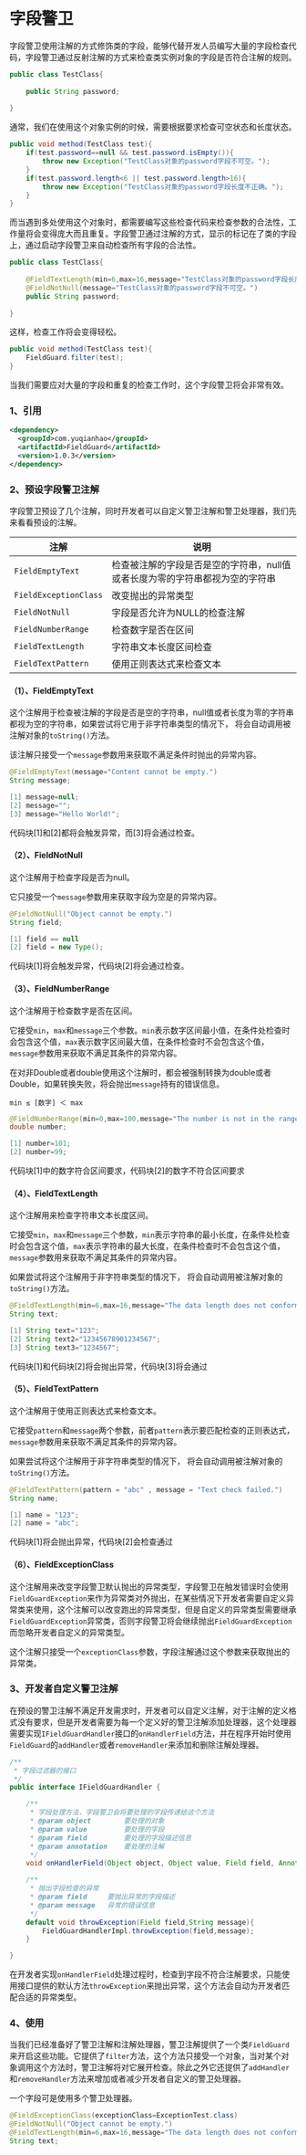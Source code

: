 # 字段警卫

字段警卫使用注解的方式修饰类的字段，能够代替开发人员编写大量的字段检查代码，字段警卫通过反射注解的方式来检查类实例对象的字段是否符合注解的规则。

```java
public class TestClass{
    
    public String password;
    
}
```

通常，我们在使用这个对象实例的时候，需要根据要求检查可空状态和长度状态。

```java
public void method(TestClass test){
    if(test.password==null && test.password.isEmpty()){
        throw new Exception("TestClass对象的password字段不可空。");
    }
    if(test.password.length<6 || test.password.length>16){
        throw new Exception("TestClass对象的password字段长度不正确。");
    }
}
```

而当遇到多处使用这个对象时，都需要编写这些检查代码来检查参数的合法性，工作量将会变得庞大而且重复。字段警卫通过注解的方式，显示的标记在了类的字段上，通过启动字段警卫来自动检查所有字段的合法性。

```java
public class TestClass{
    
    @FieldTextLength(min=6,max=16,message="TestClass对象的password字段长度不正确。")
    @FieldNotNull(message="TestClass对象的password字段不可空。")
    public String password;
    
}
```

这样，检查工作将会变得轻松。

```java
public void method(TestClass test){
    FieldGuard.filter(test);
}
```

当我们需要应对大量的字段和重复的检查工作时，这个字段警卫将会非常有效。

### 1、引用

```xml
<dependency>
  <groupId>com.yuqianhao</groupId>
  <artifactId>FieldGuard</artifactId>
  <version>1.0.3</version>
</dependency>
```

### 2、预设字段警卫注解

字段警卫预设了几个注解，同时开发者可以自定义警卫注解和警卫处理器，我们先来看看预设的注解。

| 注解                      | 说明                                                         |
| ------------------------- | ------------------------------------------------------------ |
| ```FieldEmptyText```      | 检查被注解的字段是否是空的字符串，null值或者长度为零的字符串都视为空的字符串 |
| ```FieldExceptionClass``` | 改变抛出的异常类型                                           |
| ```FieldNotNull```        | 字段是否允许为NULL的检查注解                                 |
| ```FieldNumberRange```    | 检查数字是否在区间                                           |
| ```FieldTextLength```     | 字符串文本长度区间检查                                       |
| ```FieldTextPattern```    | 使用正则表达式来检查文本                                     |

#### （1）、FieldEmptyText

这个注解用于检查被注解的字段是否是空的字符串，null值或者长度为零的字符串都视为空的字符串，如果尝试将它用于非字符串类型的情况下， 将会自动调用被注解对象的```toString()```方法。

该注解只接受一个```message```参数用来获取不满足条件时抛出的异常内容。

```java
@FieldEmptyText(message="Content cannot be empty.")
String message;

[1] message=null;
[2] message="";
[3] message="Hello World!";
```

代码块[1]和[2]都将会触发异常，而[3]将会通过检查。

#### （2）、FieldNotNull

这个注解用于检查字段是否为null。

它只接受一个```message```参数用来获取字段为空是的异常内容。

```java
@FieldNotNull("Object cannot be empty.")
String field;

[1] field == null
[2] field = new Type();
```

代码块[1]将会触发异常，代码块[2]将会通过检查。

#### （3）、FieldNumberRange

这个注解用于检查数字是否在区间。

它接受```min```，```max```和```message```三个参数。```min```表示数字区间最小值，在条件处检查时会包含这个值，```max```表示数字区间最大值，在条件检查时不会包含这个值，```message```参数用来获取不满足其条件的异常内容。

在对非Double或者double使用这个注解时，都会被强制转换为double或者Double，如果转换失败，将会抛出```message```持有的错误信息。

```text
min ≤ [数字] ＜ max
```

```java
@FieldNumberRange(min=0,max=100,message="The number is not in the range.")
double number;

[1] number=101;
[2] number=99;
```

代码块[1]中的数字符合区间要求，代码块[2]的数字不符合区间要求

#### （4）、FieldTextLength

这个注解用来检查字符串文本长度区间。

它接受```min```，```max```和```message```三个参数，```min```表示字符串的最小长度，在条件处检查时会包含这个值，```max```表示字符串的最大长度，在条件检查时不会包含这个值，```message```参数用来获取不满足其条件的异常内容。

如果尝试将这个注解用于非字符串类型的情况下， 将会自动调用被注解对象的```toString()```方法。

```java
@FieldTextLength(min=6,max=16,message="The data length does not conform to the rule.")
String text;

[1] String text="123";
[2] String text2="12345678901234567";
[3] String text3="1234567";
```

代码块[1]和代码块[2]将会抛出异常，代码块[3]将会通过

#### （5）、FieldTextPattern

这个注解用于使用正则表达式来检查文本。

它接受```pattern```和```message```两个参数，前者```pattern```表示要匹配检查的正则表达式，```message```参数用来获取不满足其条件的异常内容。

如果尝试将这个注解用于非字符串类型的情况下， 将会自动调用被注解对象的```toString()```方法。

```java
@FieldTextPattern(pattern = "abc" , message = "Text check failed.")
String name;

[1] name = "123";
[2] name = "abc";
```

代码块[1]将会抛出异常，代码块[2]会检查通过

#### （6）、FieldExceptionClass

这个注解用来改变字段警卫默认抛出的异常类型，字段警卫在触发错误时会使用```FieldGuardException```来作为异常类对外抛出，在某些情况下开发者需要自定义异常类来使用，这个注解可以改变跑出的异常类型，但是自定义的异常类型需要继承```FieldGuardException```异常类，否则字段警卫将会继续抛出```FieldGuardException```而忽略开发者自定义的异常类型。

这个注解只接受一个```exceptionClass```参数，字段注解通过这个参数来获取抛出的异常类。

### 3、开发者自定义警卫注解

在预设的警卫注解不满足开发需求时，开发者可以自定义注解，对于注解的定义格式没有要求，但是开发者需要为每一个定义好的警卫注解添加处理器，这个处理器需要实现```IFieldGuardHandler```接口的```onHandlerField```方法，并在程序开始时使用```FieldGuard```的```addHandler```或者```removeHandler```来添加和删除注解处理器。

```java
/**
 * 字段过滤器的接口
 */
public interface IFieldGuardHandler {

    /**
     * 字段处理方法，字段警卫会将要处理的字段传递给这个方法
     * @param object        要处理的对象
     * @param value         要处理的字段
     * @param field         要处理的字段描述信息
     * @param annotation    要处理的注解
     */
    void onHandlerField(Object object, Object value, Field field, Annotation annotation);

    /**
     * 抛出字段检查的异常
     * @param field     要抛出异常的字段描述
     * @param message   异常的错误信息
     */
    default void throwException(Field field,String message){
        FieldGuardHandlerImpl.throwException(field,message);
    }

}
```

在开发者实现```onHandlerField```处理过程时，检查到字段不符合注解要求，只能使用接口提供的默认方法```throwException```来抛出异常，这个方法会自动为开发者匹配合适的异常类型。

### 4、使用

当我们已经准备好了警卫注解和注解处理器，警卫注解提供了一个类```FieldGuard```来开启这些功能。它提供了```filter```方法，这个方法只接受一个对象，当对某个对象调用这个方法时，警卫注解将对它展开检查。除此之外它还提供了```addHandler```和```removeHandler```方法来增加或者减少开发者自定义的警卫处理器。

一个字段可是使用多个警卫处理器。

```java
@FieldExceptionClass(exceptionClass=ExceptionTest.class)
@FieldNotNull("Object cannot be empty.")
@FieldTextLength(min=6,max=16,message="The data length does not conform to the rule.")
String text;
```

